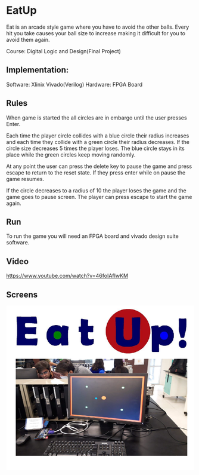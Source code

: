 # EatUp

Eat is an arcade style game where you have to avoid the other balls. Every hit you take causes your ball size to increase making it difficult for you to avoid them again.

Course: Digital Logic and Design(Final Project)

## Implementation:

Software: Xlinix Vivado(Verilog)
Hardware: FPGA Board

## Rules
When game is started the all circles are in embargo until the user presses Enter.

Each time the player circle collides with a blue circle their radius increases and each time they collide with a green circle their radius decreases. If the circle size decreases 5 times the player loses. The blue circle stays in its place while the green circles keep moving randomly.

At any point the user can press the delete key to pause the game and press escape to return to the reset state. If they press enter while on pause the game resumes.

If the circle decreases to a radius of 10 the player loses the game and the game goes to pause screen. The player can press escape to start the game again.

## Run

To run the game you will need an FPGA board and vivado design suite software.

## Video

https://www.youtube.com/watch?v=46foIAfIwKM

## Screens

![Alt text](/images/image.PNG "Eat Up")
